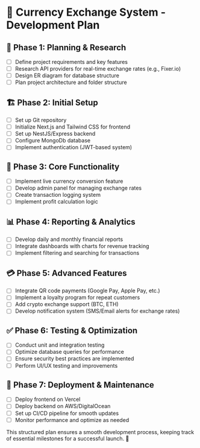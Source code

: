 # 📌 Currency Exchange System - Development Plan

## 🚀 Phase 1: Planning & Research

- [ ] Define project requirements and key features
- [ ] Research API providers for real-time exchange rates (e.g., Fixer.io)
- [ ] Design ER diagram for database structure
- [ ] Plan project architecture and folder structure

## 🏗️ Phase 2: Initial Setup

- [ ] Set up Git repository
- [ ] Initialize Next.js and Tailwind CSS for frontend
- [ ] Set up NestJS/Express backend
- [ ] Configure MongoDb database
- [ ] Implement authentication (JWT-based system)

## 🔧 Phase 3: Core Functionality

- [ ] Implement live currency conversion feature
- [ ] Develop admin panel for managing exchange rates
- [ ] Create transaction logging system
- [ ] Implement profit calculation logic

## 📊 Phase 4: Reporting & Analytics

- [ ] Develop daily and monthly financial reports
- [ ] Integrate dashboards with charts for revenue tracking
- [ ] Implement filtering and searching for transactions

## 💳 Phase 5: Advanced Features

- [ ] Integrate QR code payments (Google Pay, Apple Pay, etc.)
- [ ] Implement a loyalty program for repeat customers
- [ ] Add crypto exchange support (BTC, ETH)
- [ ] Develop notification system (SMS/Email alerts for exchange rates)

## ✅ Phase 6: Testing & Optimization

- [ ] Conduct unit and integration testing
- [ ] Optimize database queries for performance
- [ ] Ensure security best practices are implemented
- [ ] Perform UI/UX testing and improvements

## 🚀 Phase 7: Deployment & Maintenance

- [ ] Deploy frontend on Vercel
- [ ] Deploy backend on AWS/DigitalOcean
- [ ] Set up CI/CD pipeline for smooth updates
- [ ] Monitor performance and optimize as needed

This structured plan ensures a smooth development process, keeping track of essential milestones for a successful launch. 🚀
